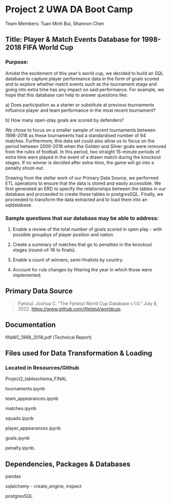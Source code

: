 # Project 2 UWA DA Boot Camp
Team Members: Tuan Minh Bui, Shannon Chen


## Title: Player & Match Events Database for 1998-2018 FIFA World Cup


### Purpose:
Amidst the excitement of this year's world cup, we decided to build an SQL database to capture player performance data in the form of goals scored and to explore whether match events such as the tournament stage and going into extra time has any impact on said performance. For example, we hope that this database can help to answer questions like:

a) Does participation as a starter or substitute at previous tournaments influence player and team performance in the most recent tournament?

b) How many open-play goals are scored by defenders?


We chose to focus on a smaller sample of recent tournaments between 1998-2018 as these tournaments had a standardised number of 64 matches. Furthermore, this data set could also allow us to focus on the period between 2006-2018 when the Golden and Silver goals were removed from the rules of football. In this period, two straight 15-minute periods of extra time were played in the event of a drawn match during the knockout stages. If no winner is decided after extra-time, the game will go into a penalty shoot-out.

Drawing from the stellar work of our Primary Data Source, we performed ETL operations to ensure that the data is stored and easily accessible. We first generated an ERD to specify the relationships between the tables in our database and proceeded to create these tables in postgresSQL. Finally, we proceeded to transform the data extracted and to load them into an sqldatabase.


### Sample questions that our database may be able to address:

1. Enable a review of the total number of goals scored in open play - with possible groupbys of player position and nation.

2. Create a summary of matches that go to penalties in the knockout stages (round-of-16 to finals).

3. Enable a count of winners, semi-finalists by country.

4. Account for rule changes by filtering the year in which those were implemented.


## Primary Data Source
> Fjelstul, Joshua C. "The Fjelstul World Cup Database v.1.0." July 8, 2022. https://www.github.com/jfjelstul/worldcup.


## Documentation

fifaWC_1998_2018.pdf (Technical Report)



## Files used for Data Transformation & Loading

### Located in Resources/Github

Project2_tableschema_FINAL

tournaments.ipynb

team_appearances.ipynb

matches.ipynb

squads.ipynb

player_appearances.ipynb

goals.ipynb

penalty.ipynb.



## Dependencies, Packages & Databases

pandas

sqlalchemy - create_engine, inspect

postgresSQL